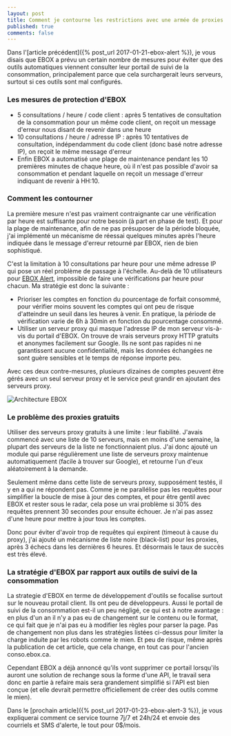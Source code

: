 ```yaml
---
layout: post
title: Comment je contourne les restrictions avec une armée de proxies
published: true
comments: false
---
```


Dans l'[article précédent]({% post_url 2017-01-21-ebox-alert %}), je vous disais que EBOX a prévu un certain nombre de mesures pour éviter que des outils automatiques viennent consulter leur portail de suivi de la consommation, principalement parce que cela surchargerait leurs serveurs, surtout si ces outils sont mal configurés.

### Les mesures de protection d'EBOX

* 5 consultations / heure / code client : après 5 tentatives de consultation de la consommation pour un même code client, on reçoit un message d'erreur nous disant de revenir dans une heure
* 10 consultations / heure / adresse IP : après 10 tentatives de consultation, indépendamment du code client (donc basé notre adresse IP), on reçoit le même message d'erreur
* Enfin EBOX a automatisé une plage de maintenance pendant les 10 premières minutes de chaque heure, où il n'est pas possible d'avoir sa consommation et pendant laquelle on reçoit un message d'erreur indiquant de revenir à HH:10.

### Comment les contourner

La première mesure n'est pas vraiment contraignante car une vérification par heure est suffisante pour notre besoin (à part en phase de test). Et pour la plage de maintenance, afin de ne pas présuposer de la période bloquée, j'ai implémenté un mécanisme de réessai quelques minutes après l'heure indiquée dans le message d'erreur retourné par EBOX, rien de bien sophistiqué.

C'est la limitation à 10 consultations par heure pour une même adresse IP qui pose un réel problème de passage à l'échelle. Au-delà de 10 utilisateurs pour [EBOX Alert][ebox-alert], impossible de faire une vérifications par heure pour chacun. Ma stratégie est donc la suivante :

* Prioriser les comptes en fonction du pourcentage de forfait consommé, pour vérifier moins souvent les comptes qui ont peu de risque d'atteindre un seuil dans les heures à venir. En pratique, la période de vérification varie de 6h à 30min en fonction du pourcentage consommé.
* Utiliser un serveur proxy qui masque l'adresse IP de mon serveur vis-à-vis du portail d'EBOX. On trouve de vrais serveurs proxy HTTP gratuits et anonymes facilement sur Google. Ils ne sont pas rapides ni ne garantissent aucune confidentialité, mais les données échangées ne sont guère sensibles et le temps de réponse importe peu.

Avec ces deux contre-mesures, plusieurs dizaines de comptes peuvent être gérés avec un seul serveur proxy et le service peut grandir en ajoutant des serveurs proxy.

![Architecture EBOX]({{site.baseurl}}/images/EBOX-Architecture.png)


### Le problème des proxies gratuits

Utiliser des serveurs proxy gratuits à une limite : leur fiabilité. J'avais commencé avec une liste de 10 serveurs, mais en moins d'une semaine, la plupart des serveurs de la liste ne fonctionnaient plus. J'ai donc ajouté un module qui parse régulièrement une liste de serveurs proxy maintenue automatiquement (facile à trouver sur Google), et retourne l'un d'eux aléatoirement à la demande.

Seulement même dans cette liste de serveurs proxy, supposément testés, il y en a qui ne répondent pas. Comme je ne parallélise pas les requêtes pour simplifier la boucle de mise à jour des comptes, et pour être gentil avec EBOX et rester sous le radar, cela pose un vrai problème si 30% des requêtes prennent 30 secondes pour ensuite échouer. Je n'ai pas assez d'une heure pour mettre à jour tous les comptes. 

Donc pour éviter d'avoir trop de requêtes qui expirent (timeout à cause du proxy), j'ai ajouté un mécanisme de liste noire (black-list) pour les proxies, après 3 échecs dans les dernières 6 heures. Et désormais le taux de succès est très élevé.

### La stratégie d'EBOX par rapport aux outils de suivi de la consommation

La strategie d'EBOX en terme de développement d'outils se focalise surtout sur le nouveau protail client. Ils ont peu de développeurs. Aussi le portail de suivi de la consommation est-il un peu négligé, ce qui est à notre avantage : en plus d'un an il n'y a pas eu de changement sur le contenu ou le format, ce qui fait que je n'ai pas eu à modifier les règles pour parser la page. Pas de changement non plus dans les stratégies listées ci-dessus pour limiter la charge induite par les robots comme le mien. Et peu de risque, même après la publication de cet article, que cela change, en tout cas pour l'ancien conso.ebox.ca.

Cependant EBOX a déjà annoncé qu'ils vont supprimer ce portail lorsqu'ils auront une solution de rechange sous la forme d'une API, le travail sera donc en partie à refaire mais sera grandement simplifié si l'API est bien conçue (et elle devrait permettre officiellement de créer des outils comme le mien).

Dans le [prochain article]({% post_url 2017-01-23-ebox-alert-3 %}), je vous expliquerai comment ce service tourne 7j/7 et 24h/24 et envoie des courriels et SMS d'alerte, le tout pour 0$/mois.


[ebox-alert]: http://www.ebox-alert.ca "ebox-alert.ca"
